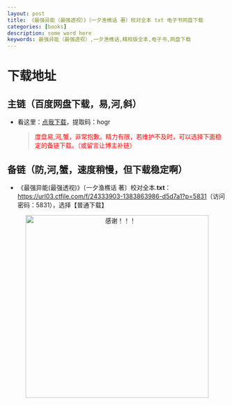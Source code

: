 ```yaml
---
layout: post
title: 《最强异能（最强透视）》〔一夕渔樵话 著〕校对全本 txt 电子书网盘下载
categories: [books]
description: some word here
keywords: 最强异能（最强透视）,一夕渔樵话,精校版全本,电子书,网盘下载
---
```


# 下载地址

## 主链（百度网盘下载，易,河,斜）

- 看这里：[点我下载](https://pan.baidu.com/s/1iMXUbSbtZQZjDcqDmnWUyw?pwd=hogr)，提取码：hogr

  > <p style="color:red" >度盘易,河,蟹，非常抱歉。精力有限，若维护不及时，可以选择下面稳定的备链下载。（或留言让博主补链）</p>

## 备链（防,河,蟹，速度稍慢，但下载稳定啊）

- 《最强异能(最强透视)》〔一夕渔樵话 著〕校对全本.**txt**：<https://url03.ctfile.com/f/24333903-1383863986-d5d7a1?p=5831>（访问密码：5831），选择【普通下载】

<div align="center"><img src="https://pic.imgdb.cn/item/6707df6bd29ded1a8ce37031.gif" alt="感谢！！！" width="420px" height="auto"/></div>
